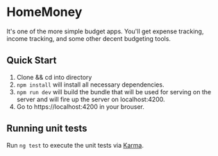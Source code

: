 # HomeMoney

It's one of the more simple budget apps.
You'll get expense tracking, income tracking, and some other decent budgeting tools.

## Quick Start
1. Clone && cd into directory
2. `npm install`     will install all necessary dependencies.
3. `npm run dev`     will build the bundle that will be used for serving on the server and will fire up the server on localhost:4200.
4. Go to https://localhost:4200 in your brouser.



## Running unit tests

Run `ng test` to execute the unit tests via [Karma](https://karma-runner.github.io).


